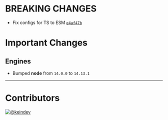 # BREAKING CHANGES

- Fix configs for TS to ESM [`e4af47b`](https://github.com/tagproject/ts-package-shared-config/commit/e4af47b73510ca8182cabe800b7305141d9785a5)

# Important Changes

## Engines

- Bumped **node** from `14.0.0` to `14.13.1`

---

# Contributors

[![@keindev](https://avatars.githubusercontent.com/u/4527292?v=4&s=40)](https://github.com/keindev)

